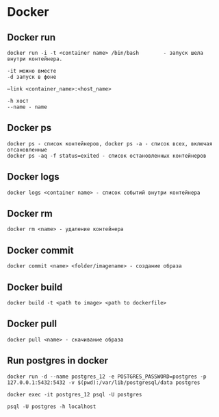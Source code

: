 # Docker
## Docker run
```
docker run -i -t <container name> /bin/bash        - запуск шела внутри контейнера. 

-it можно вместе
-d запуск в фоне

—link <container_name>:<host_name>

-h хост
--name - name
```

## Docker ps
```
docker ps - список контейнеров, docker ps -a - список всех, включая отсановленные
docker ps -aq -f status=exited - список остановленных контейнеров
```

## Docker logs
```
docker logs <container name> - список событий внутри контейнера
```

## Docker rm
```
docker rm <name> - удаление контейнера
```

## Docker commit
```
docker commit <name> <folder/imagename> - создание образа
```

## Docker build
```
docker build -t <path to image> <path to dockerfile>
```

## Docker pull
```
docker pull <name> - скачивание образа
```

## Run postgres in docker
```
docker run -d --name postgres_12 -e POSTGRES_PASSWORD=postgres -p 127.0.0.1:5432:5432 -v $(pwd):/var/lib/postgresql/data postgres

docker exec -it postgres_12 psql -U postgres

psql -U postgres -h localhost
```

